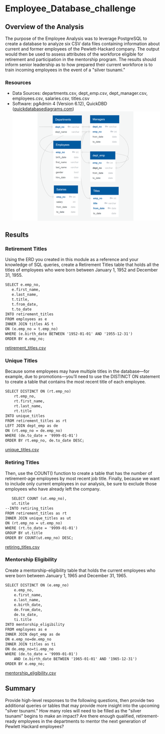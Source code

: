 # Employee_Database_challenge
## Overview of the Analysis
The purpose of the Employee Analysis was to leverage PostgreSQL to create a database to analyze six CSV data files containing information about current and former employees of the Pewlett-Hackard company. The output would then be used to assess attributes of the workforce eligible for retirement and participation in the mentorship program. The results should inform senior leadership as to how prepared their current workforce is to train incoming employees in the event of a "silver tsunami." <br />
### Resources
- Data Sources: departments.csv, dept_emp.csv, dept_manager.csv, employees.csv, salaries.csv, titles.csv<br />
- Software: pgAdmin 4 (Version 6.12), QuickDBD ([quickdatabasediagrams.com](https://www.quickdatabasediagrams.com/))
![Chart 1](https://github.com/banasibb/Employee_Database_challenge/blob/e1d41fd740cafcc75474d092076822a8da325999/EmployeeDB_2.png)

## Results

### Retirement Titles
Using the ERD you created in this module as a reference and your knowledge of SQL queries, create a Retirement Titles table that holds all the titles of employees who were born between January 1, 1952 and December 31, 1955. 
 ```
SELECT e.emp_no,
	e.first_name,
	e.last_name,
	t.title,
	t.from_date,
	t.to_date
INTO retirement_titles
FROM employees as e
INNER JOIN titles AS t
ON (e.emp_no = t.emp_no)
WHERE (e.birth_date BETWEEN '1952-01-01' AND '1955-12-31')
ORDER BY e.emp_no;
  ```
[retirement_titles.csv](https://github.com/banasibb/Employee_Database_challenge/blob/12682cfdb9abefb968f84cf8ed86310e71967639/retirement_titles.csv)<br />

### Unique Titles
Because some employees may have multiple titles in the database—for example, due to promotions—you’ll need to use the DISTINCT ON statement to create a table that contains the most recent title of each employee.
```
SELECT DISTINCT ON (rt.emp_no)
	rt.emp_no,
	rt.first_name,
	rt.last_name,
	rt.title
INTO unique_titles
FROM retirement_titles as rt
LEFT JOIN dept_emp as de
ON (rt.emp_no = de.emp_no)
WHERE (de.to_date = '9999-01-01')
ORDER BY rt.emp_no, de.to_date DESC;
  ```
[unique_titles.csv](https://github.com/banasibb/Employee_Database_challenge/blob/746080a7c0693d1dff7dbcb2fa7e9605f37afc70/unique_titles.csv)<br />

### Retiring Titles
Then, use the COUNT() function to create a table that has the number of retirement-age employees by most recent job title. Finally, because we want to include only current employees in our analysis, be sure to exclude those employees who have already left the company.
 ```
    SELECT COUNT (ut.emp_no),
	ut.title
--INTO retiring_titles
FROM retirement_titles as rt
INNER JOIN unique_titles as ut
ON (rt.emp_no = ut.emp_no)
WHERE (rt.to_date = '9999-01-01')
GROUP BY ut.title
ORDER BY COUNT(ut.emp_no) DESC;
  ```
[retiring_titles.csv](https://github.com/banasibb/Employee_Database_challenge/blob/746080a7c0693d1dff7dbcb2fa7e9605f37afc70/retiring_titles.csv)<br />

### Mentorship Eligibility
Create a mentorship-eligibility table that holds the current employees who were born between January 1, 1965 and December 31, 1965.
```
SELECT DISTINCT ON (e.emp_no)
	e.emp_no,
	e.first_name,
	e.last_name,
	e.birth_date,
	de.from_date,
	de.to_date,
	ti.title
INTO mentorship_eligibility
FROM employees as e
INNER JOIN dept_emp as de
ON e.emp_no=de.emp_no
INNER JOIN titles as ti
ON de.emp_no=ti.emp_no
WHERE (de.to_date = '9999-01-01')
	AND (e.birth_date BETWEEN '1965-01-01' AND '1965-12-31')
ORDER BY e.emp_no;
  ```
[mentorship_eligibility.csv](https://github.com/banasibb/Employee_Database_challenge/blob/746080a7c0693d1dff7dbcb2fa7e9605f37afc70/mentorship_eligibility.csv)<br />

## Summary
Provide high-level responses to the following questions, then provide two additional queries or tables that may provide more insight into the upcoming "silver tsunami."
How many roles will need to be filled as the "silver tsunami" begins to make an impact?
Are there enough qualified, retirement-ready employees in the departments to mentor the next generation of Pewlett Hackard employees?
